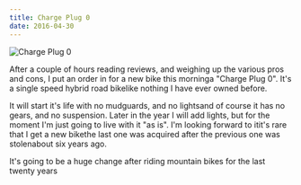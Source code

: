 ```yaml
---
title: Charge Plug 0
date: 2016-04-30
---
```


![Charge Plug 0](https://source.unsplash.com/jpkvklXwt98/1600x900)

After a couple of hours reading reviews, and weighing up the various pros and cons, I put an order in for a new bike this morninga "Charge Plug 0". It's a single speed hybrid road bikelike nothing I have ever owned before.

It will start it's life with no mudguards, and no lightsand of course it has no gears, and no suspension. Later in the year I will add lights, but for the moment I'm just going to live with it "as is". I'm looking forward to itit's rare that I get a new bikethe last one was acquired after the previous one was stolenabout six years ago.

It's going to be a huge change after riding mountain bikes for the last twenty years